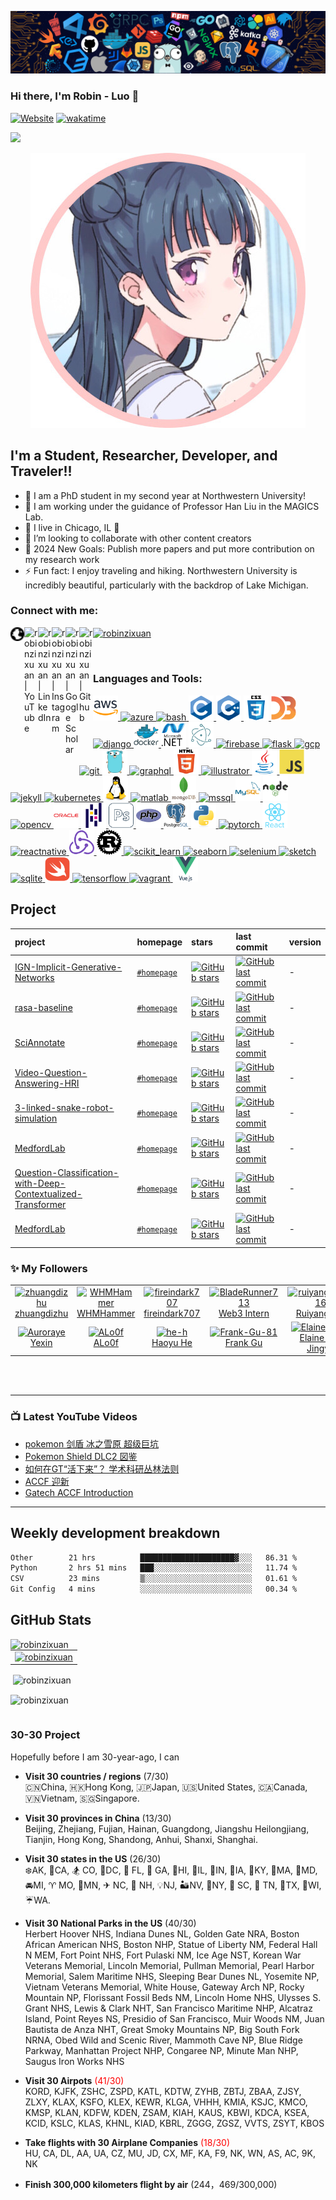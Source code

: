 
<p align="center"><img src="assert/header_.png" /></p>

### Hi there, I'm Robin - Luo 👋 

[![Website](https://img.shields.io/website?label=robinzixuan.com&style=for-the-badge&url=https%3A%2F%2Fcodestackr.com)](https://hluo76.github.io/robin.github.io/)
[![wakatime](https://wakatime.com/badge/user/5d89be5e-117e-4882-805a-5aedd1abcb86/project/0617f7fd-c528-4ef5-bd2e-56df133b971c.svg)](https://wakatime.com/badge/user/5d89be5e-117e-4882-805a-5aedd1abcb86/project/0617f7fd-c528-4ef5-bd2e-56df133b971c)

<img src="https://count.getloli.com/get/@:robinzixuan?theme=moebooru" />




<p align="center"><img src="assert/oqaazcctup1.jpeg" alt="robinzixuan" /></p>



## I'm a Student, Researcher, Developer, and Traveler!!

- 🔭 I am a PhD student in my second year at Northwestern University!
- 🤖 I am working under the guidance of Professor Han Liu in the MAGICS Lab.
- 🌱 I live in Chicago, IL 🤣
- 👯 I’m looking to collaborate with other content creators
- 🥅 2024 New Goals: Publish more papers and put more contribution on my research work
- ⚡ Fun fact: I enjoy traveling and hiking. Northwestern University is incredibly beautiful, particularly with the backdrop of Lake Michigan.




### Connect with me:

[<img align="left" alt="robinzixuan.com" width="22px" src="https://raw.githubusercontent.com/iconic/open-iconic/master/svg/globe.svg" />][website]
[<img align="left" alt="robinzixuan | YouTube" width="22px" src="https://cdn.jsdelivr.net/npm/simple-icons@v3/icons/youtube.svg" />][youtube]


[<img align="left" alt="robinzixuan | LinkedIn" width="22px" src="https://cdn.jsdelivr.net/npm/simple-icons@v3/icons/linkedin.svg" />][linkedin]
[<img align="left" alt="robinzixuan | Instagram" width="22px" src="https://cdn.jsdelivr.net/npm/simple-icons@v3/icons/instagram.svg" />][instagram]
[<img align="left" alt="robinzixuan | Google Scholar" width="22px" src="https://cdn.jsdelivr.net/npm/simple-icons@v3/icons/googlescholar.svg" />][googlescholar]


[<img align="left" alt="robinzixuan | Github" width="22px" src="https://cdn.jsdelivr.net/npm/simple-icons@v3/icons/github.svg" />][webdevplaylist]
<a href="https://twitter.com/robinzixuan" target="blank"><img align="center" src="https://raw.githubusercontent.com/rahuldkjain/github-profile-readme-generator/master/src/images/icons/Social/twitter.svg" alt="robinzixuan" height="30" width="40" /></a>

<br />

### Languages and Tools:
<p align="left"> <a href="https://aws.amazon.com" target="_blank" rel="noreferrer"> <img src="https://raw.githubusercontent.com/devicons/devicon/master/icons/amazonwebservices/amazonwebservices-original-wordmark.svg" alt="aws" width="40" height="40"/> </a> <a href="https://azure.microsoft.com/en-in/" target="_blank" rel="noreferrer"> <img src="https://www.vectorlogo.zone/logos/microsoft_azure/microsoft_azure-icon.svg" alt="azure" width="40" height="40"/> </a> <a href="https://www.gnu.org/software/bash/" target="_blank" rel="noreferrer"> <img src="https://www.vectorlogo.zone/logos/gnu_bash/gnu_bash-icon.svg" alt="bash" width="40" height="40"/> </a> <a href="https://www.cprogramming.com/" target="_blank" rel="noreferrer"> <img src="https://raw.githubusercontent.com/devicons/devicon/master/icons/c/c-original.svg" alt="c" width="40" height="40"/> </a> <a href="https://www.w3schools.com/cpp/" target="_blank" rel="noreferrer"> <img src="https://raw.githubusercontent.com/devicons/devicon/master/icons/cplusplus/cplusplus-original.svg" alt="cplusplus" width="40" height="40"/> </a> <a href="https://www.w3schools.com/css/" target="_blank" rel="noreferrer"> <img src="https://raw.githubusercontent.com/devicons/devicon/master/icons/css3/css3-original-wordmark.svg" alt="css3" width="40" height="40"/> </a> <a href="https://d3js.org/" target="_blank" rel="noreferrer"> <img src="https://raw.githubusercontent.com/devicons/devicon/master/icons/d3js/d3js-original.svg" alt="d3js" width="40" height="40"/> </a> <a href="https://www.djangoproject.com/" target="_blank" rel="noreferrer"> <img src="https://cdn.worldvectorlogo.com/logos/django.svg" alt="django" width="40" height="40"/> </a> <a href="https://www.docker.com/" target="_blank" rel="noreferrer"> <img src="https://raw.githubusercontent.com/devicons/devicon/master/icons/docker/docker-original-wordmark.svg" alt="docker" width="40" height="40"/> </a> <a href="https://dotnet.microsoft.com/" target="_blank" rel="noreferrer"> <img src="https://raw.githubusercontent.com/devicons/devicon/master/icons/dot-net/dot-net-original-wordmark.svg" alt="dotnet" width="40" height="40"/> </a> <a href="https://www.electronjs.org" target="_blank" rel="noreferrer"> <img src="https://raw.githubusercontent.com/devicons/devicon/master/icons/electron/electron-original.svg" alt="electron" width="40" height="40"/> </a> <a href="https://firebase.google.com/" target="_blank" rel="noreferrer"> <img src="https://www.vectorlogo.zone/logos/firebase/firebase-icon.svg" alt="firebase" width="40" height="40"/> </a> <a href="https://flask.palletsprojects.com/" target="_blank" rel="noreferrer"> <img src="https://www.vectorlogo.zone/logos/pocoo_flask/pocoo_flask-icon.svg" alt="flask" width="40" height="40"/> </a> <a href="https://cloud.google.com" target="_blank" rel="noreferrer"> <img src="https://www.vectorlogo.zone/logos/google_cloud/google_cloud-icon.svg" alt="gcp" width="40" height="40"/> </a> <a href="https://git-scm.com/" target="_blank" rel="noreferrer"> <img src="https://www.vectorlogo.zone/logos/git-scm/git-scm-icon.svg" alt="git" width="40" height="40"/> </a> <a href="https://golang.org" target="_blank" rel="noreferrer"> <img src="https://raw.githubusercontent.com/devicons/devicon/master/icons/go/go-original.svg" alt="go" width="40" height="40"/> </a> <a href="https://graphql.org" target="_blank" rel="noreferrer"> <img src="https://www.vectorlogo.zone/logos/graphql/graphql-icon.svg" alt="graphql" width="40" height="40"/> </a> <a href="https://www.w3.org/html/" target="_blank" rel="noreferrer"> <img src="https://raw.githubusercontent.com/devicons/devicon/master/icons/html5/html5-original-wordmark.svg" alt="html5" width="40" height="40"/> </a> <a href="https://www.adobe.com/in/products/illustrator.html" target="_blank" rel="noreferrer"> <img src="https://www.vectorlogo.zone/logos/adobe_illustrator/adobe_illustrator-icon.svg" alt="illustrator" width="40" height="40"/> </a> <a href="https://www.java.com" target="_blank" rel="noreferrer"> <img src="https://raw.githubusercontent.com/devicons/devicon/master/icons/java/java-original.svg" alt="java" width="40" height="40"/> </a> <a href="https://developer.mozilla.org/en-US/docs/Web/JavaScript" target="_blank" rel="noreferrer"> <img src="https://raw.githubusercontent.com/devicons/devicon/master/icons/javascript/javascript-original.svg" alt="javascript" width="40" height="40"/> </a> <a href="https://jekyllrb.com/" target="_blank" rel="noreferrer"> <img src="https://www.vectorlogo.zone/logos/jekyllrb/jekyllrb-icon.svg" alt="jekyll" width="40" height="40"/> </a> <a href="https://kubernetes.io" target="_blank" rel="noreferrer"> <img src="https://www.vectorlogo.zone/logos/kubernetes/kubernetes-icon.svg" alt="kubernetes" width="40" height="40"/> </a> <a href="https://www.linux.org/" target="_blank" rel="noreferrer"> <img src="https://raw.githubusercontent.com/devicons/devicon/master/icons/linux/linux-original.svg" alt="linux" width="40" height="40"/> </a> <a href="https://www.mathworks.com/" target="_blank" rel="noreferrer"> <img src="https://upload.wikimedia.org/wikipedia/commons/2/21/Matlab_Logo.png" alt="matlab" width="40" height="40"/> </a> <a href="https://www.mongodb.com/" target="_blank" rel="noreferrer"> <img src="https://raw.githubusercontent.com/devicons/devicon/master/icons/mongodb/mongodb-original-wordmark.svg" alt="mongodb" width="40" height="40"/> </a> <a href="https://www.microsoft.com/en-us/sql-server" target="_blank" rel="noreferrer"> <img src="https://www.svgrepo.com/show/303229/microsoft-sql-server-logo.svg" alt="mssql" width="40" height="40"/> </a> <a href="https://www.mysql.com/" target="_blank" rel="noreferrer"> <img src="https://raw.githubusercontent.com/devicons/devicon/master/icons/mysql/mysql-original-wordmark.svg" alt="mysql" width="40" height="40"/> </a> <a href="https://nodejs.org" target="_blank" rel="noreferrer"> <img src="https://raw.githubusercontent.com/devicons/devicon/master/icons/nodejs/nodejs-original-wordmark.svg" alt="nodejs" width="40" height="40"/> </a> <a href="https://opencv.org/" target="_blank" rel="noreferrer"> <img src="https://www.vectorlogo.zone/logos/opencv/opencv-icon.svg" alt="opencv" width="40" height="40"/> </a> <a href="https://www.oracle.com/" target="_blank" rel="noreferrer"> <img src="https://raw.githubusercontent.com/devicons/devicon/master/icons/oracle/oracle-original.svg" alt="oracle" width="40" height="40"/> </a> <a href="https://pandas.pydata.org/" target="_blank" rel="noreferrer"> <img src="https://raw.githubusercontent.com/devicons/devicon/2ae2a900d2f041da66e950e4d48052658d850630/icons/pandas/pandas-original.svg" alt="pandas" width="40" height="40"/> </a> <a href="https://www.photoshop.com/en" target="_blank" rel="noreferrer"> <img src="https://raw.githubusercontent.com/devicons/devicon/master/icons/photoshop/photoshop-line.svg" alt="photoshop" width="40" height="40"/> </a> <a href="https://www.php.net" target="_blank" rel="noreferrer"> <img src="https://raw.githubusercontent.com/devicons/devicon/master/icons/php/php-original.svg" alt="php" width="40" height="40"/> </a> <a href="https://www.postgresql.org" target="_blank" rel="noreferrer"> <img src="https://raw.githubusercontent.com/devicons/devicon/master/icons/postgresql/postgresql-original-wordmark.svg" alt="postgresql" width="40" height="40"/> </a> <a href="https://www.python.org" target="_blank" rel="noreferrer"> <img src="https://raw.githubusercontent.com/devicons/devicon/master/icons/python/python-original.svg" alt="python" width="40" height="40"/> </a> <a href="https://pytorch.org/" target="_blank" rel="noreferrer"> <img src="https://www.vectorlogo.zone/logos/pytorch/pytorch-icon.svg" alt="pytorch" width="40" height="40"/> </a> <a href="https://reactjs.org/" target="_blank" rel="noreferrer"> <img src="https://raw.githubusercontent.com/devicons/devicon/master/icons/react/react-original-wordmark.svg" alt="react" width="40" height="40"/> </a> <a href="https://reactnative.dev/" target="_blank" rel="noreferrer"> <img src="https://reactnative.dev/img/header_logo.svg" alt="reactnative" width="40" height="40"/> </a> <a href="https://redux.js.org" target="_blank" rel="noreferrer"> <img src="https://raw.githubusercontent.com/devicons/devicon/master/icons/redux/redux-original.svg" alt="redux" width="40" height="40"/> </a> <a href="https://www.rust-lang.org" target="_blank" rel="noreferrer"> <img src="https://raw.githubusercontent.com/devicons/devicon/master/icons/rust/rust-plain.svg" alt="rust" width="40" height="40"/> </a> <a href="https://scikit-learn.org/" target="_blank" rel="noreferrer"> <img src="https://upload.wikimedia.org/wikipedia/commons/0/05/Scikit_learn_logo_small.svg" alt="scikit_learn" width="40" height="40"/> </a> <a href="https://seaborn.pydata.org/" target="_blank" rel="noreferrer"> <img src="https://seaborn.pydata.org/_images/logo-mark-lightbg.svg" alt="seaborn" width="40" height="40"/> </a> <a href="https://www.selenium.dev" target="_blank" rel="noreferrer"> <img src="https://raw.githubusercontent.com/detain/svg-logos/780f25886640cef088af994181646db2f6b1a3f8/svg/selenium-logo.svg" alt="selenium" width="40" height="40"/> </a> <a href="https://www.sketch.com/" target="_blank" rel="noreferrer"> <img src="https://www.vectorlogo.zone/logos/sketchapp/sketchapp-icon.svg" alt="sketch" width="40" height="40"/> </a> <a href="https://www.sqlite.org/" target="_blank" rel="noreferrer"> <img src="https://www.vectorlogo.zone/logos/sqlite/sqlite-icon.svg" alt="sqlite" width="40" height="40"/> </a> <a href="https://developer.apple.com/swift/" target="_blank" rel="noreferrer"> <img src="https://raw.githubusercontent.com/devicons/devicon/master/icons/swift/swift-original.svg" alt="swift" width="40" height="40"/> </a> <a href="https://www.tensorflow.org" target="_blank" rel="noreferrer"> <img src="https://www.vectorlogo.zone/logos/tensorflow/tensorflow-icon.svg" alt="tensorflow" width="40" height="40"/> </a> <a href="https://www.vagrantup.com/" target="_blank" rel="noreferrer"> <img src="https://www.vectorlogo.zone/logos/vagrantup/vagrantup-icon.svg" alt="vagrant" width="40" height="40"/> </a> <a href="https://vuejs.org/" target="_blank" rel="noreferrer"> <img src="https://raw.githubusercontent.com/devicons/devicon/master/icons/vuejs/vuejs-original-wordmark.svg" alt="vuejs" width="40" height="40"/> </a> <a href="https://vuepress.vuejs.org/" target="_blank" rel="noreferrer"> </a> </p>


## Project
project | homepage | stars | last commit | version 
:--- | --- | :--- | :--- |  :--- 
[IGN-Implicit-Generative-Networks](https://github.com/robinzixuan/IGN-Implicit-Generative-Networks) | [`#homepage`](https://github.com/robinzixuan/IGN-Implicit-Generative-Networks) | [![GitHub stars](https://img.shields.io/github/stars/robinzixuan/IGN-Implicit-Generative-Networks?style=flat)](https://github.com/robinzixuan/IGN-Implicit-Generative-Networks/stargazers) | [![GitHub last commit](https://img.shields.io/github/last-commit/robinzixuan/IGN-Implicit-Generative-Networks?style=flat&label=last)](https://github.com/robinzixuan/IGN-Implicit-Generative-Networks/commits) | - |
[rasa-baseline](https://github.com/robinzixuan/IGN-Implicit-Generative-Networks) | [`#homepage`](https://github.com/robinzixuan/rasa-baseline) | [![GitHub stars](https://img.shields.io/github/stars/robinzixuan/rasa-baseline?style=flat)](https://github.com/robinzixuan/rasa-baseline/stargazers) | [![GitHub last commit](https://img.shields.io/github/last-commit/robinzixuan/rasa-baseline?style=flat&label=last)](https://github.com/robinzixuan/rasa-baseline/commits) | - |
[SciAnnotate](https://github.com/robinzixuan/SciAnnotate) | [`#homepage`](https://github.com/robinzixuan/SciAnnotate) | [![GitHub stars](https://img.shields.io/github/stars/robinzixuan/SciAnnotate?style=flat)](https://github.com/robinzixuan/SciAnnotate/stargazers) | [![GitHub last commit](https://img.shields.io/github/last-commit/robinzixuan/SciAnnotate?style=flat&label=last)](https://github.com/robinzixuan/SciAnnotate/commits) | - |
[Video-Question-Answering-HRI](https://github.com/robinzixuan/Video-Question-Answering-HRI) | [`#homepage`](https://github.com/robinzixuan/Video-Question-Answering-HRI) | [![GitHub stars](https://img.shields.io/github/stars/robinzixuan/Video-Question-Answering-HRI?style=flat)](https://github.com/robinzixuan/Video-Question-Answering-HRI/stargazers) | [![GitHub last commit](https://img.shields.io/github/last-commit/robinzixuan/Video-Question-Answering-HRI?style=flat&label=last)](https://github.com/robinzixuan/Video-Question-Answering-HRI/commits) | - |
[3-linked-snake-robot-simulation](https://github.com/robinzixuan/3-linked-snake-robot-simulation) | [`#homepage`](https://github.com/robinzixuan/3-linked-snake-robot-simulation) | [![GitHub stars](https://img.shields.io/github/stars/robinzixuan/3-linked-snake-robot-simulation?style=flat)](https://github.com/robinzixuan/3-linked-snake-robot-simulation/stargazers) | [![GitHub last commit](https://img.shields.io/github/last-commit/robinzixuan/3-linked-snake-robot-simulation?style=flat&label=last)](https://github.com/robinzixuan/3-linked-snake-robot-simulation/commits) | - |
[MedfordLab](https://github.com/robinzixuan/MedfordLab) | [`#homepage`](https://github.com/robinzixuan/MedfordLab) | [![GitHub stars](https://img.shields.io/github/stars/robinzixuan/MedfordLab?style=flat)](https://github.com/robinzixuan/MedfordLab/stargazers) | [![GitHub last commit](https://img.shields.io/github/last-commit/robinzixuan/MedfordLab?style=flat&label=last)](https://github.com/robinzixuan/MedfordLab/commits) | - |
[Question-Classification-with-Deep-Contextualized-Transformer](https://github.com/robinzixuan/Question-Classification-with-Deep-Contextualized-Transformer) | [`#homepage`](https://github.com/robinzixuan/Question-Classification-with-Deep-Contextualized-Transformer) | [![GitHub stars](https://img.shields.io/github/stars/robinzixuan/Question-Classification-with-Deep-Contextualized-Transformer?style=flat)](https://github.com/robinzixuan/Question-Classification-with-Deep-Contextualized-Transformer/stargazers) | [![GitHub last commit](https://img.shields.io/github/last-commit/robinzixuan/Question-Classification-with-Deep-Contextualized-Transformer?style=flat&label=last)](https://github.com/robinzixuan/Question-Classification-with-Deep-Contextualized-Transformer/commits) | - |
[MedfordLab](https://github.com/michaelyeah7/roblax) | [`#homepage`](https://github.com/michaelyeah7/roblax) | [![GitHub stars](https://img.shields.io/github/stars/michaelyeah7/roblax?style=flat)](https://github.com/michaelyeah7/roblax/stargazers) | [![GitHub last commit](https://img.shields.io/github/last-commit/michaelyeah7/roblax?style=flat&label=last)](https://github.com/michaelyeah7/roblax/commits) | - |



### :sparkles: My Followers
<!--START_SECTION:top-followers-->
<table>
  <tr>
    <td align="center">
      <a href="https://github.com/zhuangdizhu">
        <img src="https://avatars2.githubusercontent.com/u/10665751" width="100px;" alt="zhuangdizhu"/>
      </a>
      <br />
      <a href="https://github.com/zhuangdizhu">zhuangdizhu</a>
    </td>
    <td align="center">
      <a href="https://github.com/WHMHammer">
        <img src="https://avatars2.githubusercontent.com/u/35433952" width="100px;" alt="WHMHammer"/>
      </a>
      <br />
      <a href="https://github.com/WHMHammer">WHMHammer</a>
    </td>
    <td align="center">
      <a href="https://github.com/fireindark707">
        <img src="https://avatars2.githubusercontent.com/u/30530581" width="100px;" alt="fireindark707"/>
      </a>
      <br />
      <a href="https://github.com/fireindark707">fireindark707</a>
    </td>
    <td align="center">
      <a href="https://github.com/BladeRunner713">
        <img src="https://avatars2.githubusercontent.com/u/9507828" width="100px;" alt="BladeRunner713"/>
      </a>
      <br />
      <a href="https://github.com/BladeRunner713">Web3 Intern</a>
    </td>
    <td align="center">
      <a href="https://github.com/ruiyangqin2016">
        <img src="https://avatars2.githubusercontent.com/u/35632188" width="100px;" alt="ruiyangqin2016"/>
      </a>
      <br />
      <a href="https://github.com/ruiyangqin2016">Ruiyang Qin</a>
    </td>
    <td align="center">
      <a href="https://github.com/linghuix">
        <img src="https://avatars2.githubusercontent.com/u/31810858" width="100px;" alt="linghuix"/>
      </a>
      <br />
      <a href="https://github.com/linghuix">Jerry X</a>
    </td>
    <td align="center">
      <a href="https://github.com/proudhuma">
        <img src="https://avatars2.githubusercontent.com/u/26041129" width="100px;" alt="proudhuma"/>
      </a>
      <br />
      <a href="https://github.com/proudhuma">hhu</a>
    </td>
  </tr>
  <tr>
    <td align="center">
      <a href="https://github.com/Auroraye">
        <img src="https://avatars2.githubusercontent.com/u/28421394" width="100px;" alt="Auroraye"/>
      </a>
      <br />
      <a href="https://github.com/Auroraye">Yexin </a>
    </td>
    <td align="center">
      <a href="https://github.com/ALo0f">
        <img src="https://avatars2.githubusercontent.com/u/48449610" width="100px;" alt="ALo0f"/>
      </a>
      <br />
      <a href="https://github.com/ALo0f">ALo0f</a>
    </td>
    <td align="center">
      <a href="https://github.com/he-h">
        <img src="https://avatars2.githubusercontent.com/u/43588065" width="100px;" alt="he-h"/>
      </a>
      <br />
      <a href="https://github.com/he-h">Haoyu He</a>
    </td>
    <td align="center">
      <a href="https://github.com/Frank-Gu-81">
        <img src="https://avatars2.githubusercontent.com/u/93494304" width="100px;" alt="Frank-Gu-81"/>
      </a>
      <br />
      <a href="https://github.com/Frank-Gu-81">Frank Gu</a>
    </td>
    <td align="center">
      <a href="https://github.com/ElaineWu66">
        <img src="https://avatars2.githubusercontent.com/u/71010461" width="100px;" alt="ElaineWu66"/>
      </a>
      <br />
      <a href="https://github.com/ElaineWu66">Elaine WU Jingyu</a>
    </td>
    <td align="center">
      <a href="https://github.com/sherryqchen">
        <img src="https://avatars2.githubusercontent.com/u/41886668" width="100px;" alt="sherryqchen"/>
      </a>
      <br />
      <a href="https://github.com/sherryqchen">sherryqchen</a>
    </td>
    <td align="center">
      <a href="https://github.com/gugeyao">
        <img src="https://avatars2.githubusercontent.com/u/42479117" width="100px;" alt="gugeyao"/>
      </a>
      <br />
      <a href="https://github.com/gugeyao">gugeyao</a>
    </td>
  </tr>
</table>
<!--END_SECTION:top-followers-->



<br />
<br />

---

### 📺 Latest YouTube Videos

<!-- YOUTUBE:START -->
- [pokemon 剑盾 冰之雪原 超级巨坑](https://www.youtube.com/watch?v=GiLNad7ZnZs)
- [Pokemon Shield DLC2 図鉴](https://www.youtube.com/watch?v=jwzX9h6wwwU)
- [如何在GT“活下来”？  学术科研丛林法则](https://www.youtube.com/watch?v=-nsZfbKDXf4)
- [ACCF 迎新](https://www.youtube.com/watch?v=4MvZEMnfi8g)
- [Gatech ACCF Introduction](https://www.youtube.com/watch?v=6pvNFmADnK0)
<!-- YOUTUBE:END -->


---

## Weekly development breakdown
  
<!--START_SECTION:waka-->

```txt
Other        21 hrs          █████████████████████▓░░░   86.31 %
Python       2 hrs 51 mins   ███░░░░░░░░░░░░░░░░░░░░░░   11.74 %
CSV          23 mins         ▒░░░░░░░░░░░░░░░░░░░░░░░░   01.61 %
Git Config   4 mins          ░░░░░░░░░░░░░░░░░░░░░░░░░   00.34 %
```

<!--END_SECTION:waka-->


  

## GitHub Stats
  
 





  <table><tbody><tr style="border: none !important;">

  <p><img align="left" src="https://github-readme-stats.vercel.app/api/top-langs?username=robinzixuan&show_icons=true&locale=en&layout=compact" alt="robinzixuan" /></p>

  <td style="border: none !important;"><span><a href="https://github.com/ryo-ma/github-profile-trophy"><img src="https://github-profile-trophy.vercel.app/?username=robinzixuan&theme=radical" alt="robinzixuan" /></a></span></td>

  </tr></tbody></table>
  <table><tbody><tr style="border: none !important;">

  <p>&nbsp;<img align="center" src="https://github-readme-stats.vercel.app/api?username=robinzixuan&show_icons=true&locale=en" alt="robinzixuan" /></p>

<p><img align="center" src="https://github-readme-streak-stats.herokuapp.com/?user=robinzixuan&" alt="robinzixuan" /></p>
    

  </tr></tbody></table>
  





[website]: https://hluo76.github.io/robin.github.io/
[twitter]: https://twitter.com/RobinZixuan
[youtube]: https://www.youtube.com/channel/UC9HneNVKAQRPf5Dkl6qs2-Q
[instagram]: https://www.instagram.com/robinzixuan1997/
[linkedin]: https://www.linkedin.com/in/robinluo-18gatech/
[webdevplaylist]: https://github.com/robinzixuan
[googlescholar]: https://scholar.google.com/citations?user=MzH7kAcAAAAJ&hl=en

### 30-30 Project
<h></h>
<p>Hopefully before I am 30-year-ago, I can</p>
<ul>
<li><p><b>Visit 30 countries / regions</b> (7/30)<br />
🇨🇳China, 🇭🇰Hong Kong, 🇯🇵Japan,  🇺🇸United States, 🇨🇦Canada, 🇻🇳Vietnam, 🇸🇬Singapore.<br />
</p>
</li>
<li><p><b>Visit 30 provinces in China</b> (13/30)</font><br />
Beijing, Zhejiang, Fujian, Hainan, Guangdong, Jiangshu
Heilongjiang, Tianjin, Hong Kong, Shandong, Anhui, Shanxi,
Shanghai.</p>
</li>
<li><p><b>Visit 30 states in the US</b> (26/30)<br />
❄️AK, 🌉CA, 🏂 CO, 🐼DC, 🍊 FL, 🍑 GA, 🌋HI, 💨IL, 🏁IN, 🚜IA, 🏇KY, 🔮MA, 🐢MD,  🚘MI, ♈ MO, 🌟MN, ✈ NC, 🐍 NH, 💡NJ, 🏜️NV, 🗽NY, 🌴 SC, 🎸 TN, 🗼TX, 🍺WI, ☔WA.</p>
</li>
<li><p><b>Visit 30 National Parks in the US</b> (40/30)<br />
    Herbert Hoover NHS, Indiana Dunes NL, Golden Gate NRA, Boston African American
    NHS, Boston NHP, Statue of Liberty NM, Federal Hall N MEM, Fort Point NHS, Fort Pulaski NM, 
Ice Age NST, Korean War Veterans Memorial, Lincoln Memorial, Pullman Memorial, Pearl Harbor Memorial, 
Salem Maritime NHS, Sleeping Bear Dunes NL, Yosemite NP, Vietnam Veterans Memorial, White House, Gateway Arch NP, Rocky Mountain NP, Florissant Fossil Beds NM, Lincoln Home NHS, Ulysses S. Grant NHS, Lewis & Clark NHT, San Francisco Maritime NHP, Alcatraz Island, Point Reyes NS, Presidio of San Francisco, Muir Woods NM, Juan Bautista de Anza NHT, 
 Great Smoky Mountains NP, Big South Fork NRNA, Obed Wild and Scenic River, Mammoth Cave NP, Blue Ridge Parkway, Manhattan Project NHP, Congaree NP, Minute Man NHP, Saugus Iron Works NHS </p>
    </li>
<li><p><b>Visit 30 Airpots</b> <span style="color:red">(41/30)</span><br />
KORD, KJFK, ZSHC, ZSPD, KATL, KDTW, ZYHB, ZBTJ, ZBAA, ZJSY, ZLXY, KLAX, KSFO, KLEX, KEWR, KLGA, VHHH, KMIA, KSJC, KMCO, KMSP, KLAN, KDFW, KDEN, ZSAM, KIAH, KAUS, KBWI, KDCA, KSEA, KCID, KSLC, KLAS, KHNL, KIAD, KBRL, ZGGG, ZGSZ, VVTS, ZSYT, KBOS  </p>
</li>
<li><p><b>Take flights with 30 Airplane Companies</b> <font color=red>(18/30)</font><br />
HU, CA, DL, AA, UA, CZ, MU, JD, CX, MF, KA, F9, NK, WN, AS, AC, 9K, NK </p>
</li>
<li><p><b>Finish 300,000 kilometers flight by air</b> (244，469/300,000)</p>
